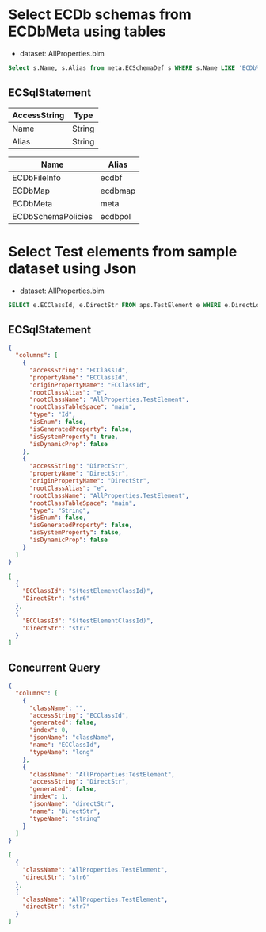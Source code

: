 # Select ECDb schemas from ECDbMeta using tables

- dataset: AllProperties.bim

```sql
Select s.Name, s.Alias from meta.ECSchemaDef s WHERE s.Name LIKE 'ECDb%' LIMIT 4;
```

## ECSqlStatement

| AccessString | Type   |
| ------------ | ------ |
| Name         | String |
| Alias        | String |

| Name               | Alias   |
| ------------------ | ------- |
| ECDbFileInfo       | ecdbf   |
| ECDbMap            | ecdbmap |
| ECDbMeta           | meta    |
| ECDbSchemaPolicies | ecdbpol |

# Select Test elements from sample dataset using Json

- dataset: AllProperties.bim

```sql
SELECT e.ECClassId, e.DirectStr FROM aps.TestElement e WHERE e.DirectLong > 1005 ORDER BY e.DirectLong LIMIT 2
```

## ECSqlStatement

```json
{
  "columns": [
    {
      "accessString": "ECClassId",
      "propertyName": "ECClassId",
      "originPropertyName": "ECClassId",
      "rootClassAlias": "e",
      "rootClassName": "AllProperties.TestElement",
      "rootClassTableSpace": "main",
      "type": "Id",
      "isEnum": false,
      "isGeneratedProperty": false,
      "isSystemProperty": true,
      "isDynamicProp": false
    },
    {
      "accessString": "DirectStr",
      "propertyName": "DirectStr",
      "originPropertyName": "DirectStr",
      "rootClassAlias": "e",
      "rootClassName": "AllProperties.TestElement",
      "rootClassTableSpace": "main",
      "type": "String",
      "isEnum": false,
      "isGeneratedProperty": false,
      "isSystemProperty": false,
      "isDynamicProp": false
    }
  ]
}
```

```json
[
  {
    "ECClassId": "$(testElementClassId)",
    "DirectStr": "str6"
  },
  {
    "ECClassId": "$(testElementClassId)",
    "DirectStr": "str7"
  }
]
```

## Concurrent Query

```json
{
  "columns": [
    {
      "className": "",
      "accessString": "ECClassId",
      "generated": false,
      "index": 0,
      "jsonName": "className",
      "name": "ECClassId",
      "typeName": "long"
    },
    {
      "className": "AllProperties:TestElement",
      "accessString": "DirectStr",
      "generated": false,
      "index": 1,
      "jsonName": "directStr",
      "name": "DirectStr",
      "typeName": "string"
    }
  ]
}
```

```json
[
  {
    "className": "AllProperties.TestElement",
    "directStr": "str6"
  },
  {
    "className": "AllProperties.TestElement",
    "directStr": "str7"
  }
]
```
